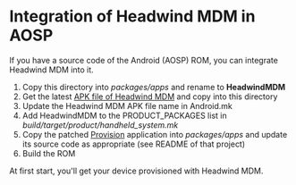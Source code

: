 # Integration of Headwind MDM in AOSP

If you have a source code of the Android (AOSP) ROM, you can integrate Headwind MDM into it.

1. Copy this directory into *packages/apps* and rename to **HeadwindMDM**
2. Get the latest [APK file of Headwind MDM](https://h-mdm.com/download/) and copy into this directory
3. Update the Headwind MDM APK file name in Android.mk
4. Add HeadwindMDM to the PRODUCT_PACKAGES list in *build/target/product/handheld_system.mk*
5. Copy the patched [Provision](https://github.com/h-mdm/AospProvision) application into *packages/apps* and update its source code as appropriate (see README of that project)
6. Build the ROM

At first start, you'll get your device provisioned with Headwind MDM.
